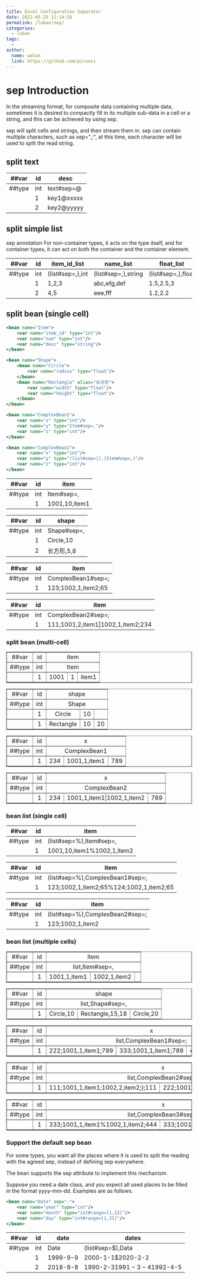 ```yaml
---
title: Excel Configuration Separator
date: 2022-05-25 11:14:58
permalink: /luban/sep/
categories:
  - luban
tags:
  - 
author: 
  name: walon
  link: https://github.com/pirunxi
---
```

# sep Introduction

In the streaming format, for composite data containing multiple data, sometimes it is desired to compactly fill in its multiple sub-data in a cell or a string, and this can be achieved by using sep.

sep will split cells and strings, and then stream them in. sep can contain multiple characters, such as sep=",;", at this time, each character will be used to split the read string.

## split text

|##var|id|desc|
|-|-|-|
|##type|int|text#sep=@|
||1|key1@xxxxx|
||2|key2@yyyyy|

## split simple list

sep annotation For non-container types, it acts on the type itself, and for container types, it can act on both the container and the container element.

|##var|id|item_id_list|name_list|float_list|
|-|-|-|-|-|
|##type|int|(list#sep=,),int|(list#sep=,),string|(list#sep=,),float|
||1|1,2,3|abc,efg,def|1.5,2.5,3|
||2|4,5|eee,fff|1.2,2.2|

## split bean (single cell)

```xml
<bean name="Item">
    <var name="item_id" type="int"/>
    <var name="num" type="int"/>
    <var name="desc" type="string"/>
</bean>

<bean name="Shape">
    <bean name="Circle">
        <var name="radius" type="float"/>
    </bean>
    <bean name="Rectangle" alias="长方形">
        <var name="width" type="float"/>
        <var name="height" type="float"/>
    </bean>
</bean>

<bean name="ComplexBean1">
    <var name="x" type="int"/>
    <var name="y" type="Item#sep=,"/>
    <var name="z" type="int"/>
</bean>

<bean name="ComplexBean2">
    <var name="x" type="int"/>
    <var name="y" type="(list#sep=|),(Item#sep=,)"/>
    <var name="z" type="int"/>
</bean>

```

|##var|id|item|
|-|-|-|
|##type|int|Item#sep=,|
||1|1001,10,item1|

|##var|id|shape|
|-|-|-|
|##type|int|Shape#sep=,|
||1|Circle,10|
||2|长方形,5,8|

|##var|id|item|
|-|-|-|
|##type|int|ComplexBean1#sep=;|
||1|123;1002,1,item2;65|

|##var|id|item|
|-|-|-|
|##type|int|ComplexBean2#sep=;|
||1|111;1001,2,item1\|1002,1,item2;234|

### split bean (multi-cell)

<table border="1">
<tr align="center"><td>##var</td><td>id</td><td colspan="3">item</td> </tr>
<tr align="center"><td>##type</td><td>int</td><td colspan="3">Item</td></tr>
<tr align="center"><td/><td>1</td><td>1001</td><td>1</td><td>item1</td></tr>
</table>

<table border="1">
<tr align="center"><td>##var</td><td>id</td><td colspan="3">shape</td> </tr>
<tr align="center"><td>##type</td><td>int</td><td colspan="3">Shape</td></tr>
<tr align="center"><td/><td>1</td><td>Circle</td><td>10</td><td></td></tr>
<tr align="center"><td/><td>1</td><td>Rectangle</td><td>10</td><td>20</td></tr>
</table>

<table border="1">
<tr align="center"><td>##var</td><td>id</td><td colspan="3">x</td> </tr>
<tr align="center"><td>##type</td><td>int</td><td colspan="3">ComplexBean1</td></tr>
<tr align="center"><td/><td>1</td><td>234</td><td>1001,1,item1</td><td>789</td></tr>
</table>

<table border="1">
<tr align="center"><td>##var</td><td>id</td><td colspan="3">x</td> </tr>
<tr align="center"><td>##type</td><td>int</td><td colspan="3">ComplexBean2</td></tr>
<tr align="center"><td/><td>1</td><td>234</td><td>1001,1,item1|1002,1,item2</td><td>789</td></tr>
</table>

### bean list (single cell)

|##var|id|item|
|-|-|-|
|##type|int|(list#sep=%),Item#sep=,|
||1|1001,10,item1%1002,1,item2|

|##var|id|item|
|-|-|-|
|##type|int|(list#sep=%),ComplexBean1#sep=;|
||1|123;1002,1,item2;65%124;1002,1,item2;65|

|##var|id|item|
|-|-|-|
|##type|int|(list#sep=%),ComplexBean2#sep=;|
||1|123;1002,1,item2|1003,2,item3;65%124;1002,1,item2|1004,4,item4;65|

### bean list (multiple cells)

<table border="1">
<tr align="center"><td>##var</td><td>id</td><td colspan="3">item</td> </tr>
<tr align="center"><td>##type</td><td>int</td><td colspan="3">list,Item#sep=,</td></tr>
<tr align="center"><td/><td>1</td><td>1001,1,item1</td><td>1002,1,item2</td><td></td></tr>
</table>

<table border="1">
<tr align="center"><td>##var</td><td>id</td><td colspan="3">shape</td> </tr>
<tr align="center"><td>##type</td><td>int</td><td colspan="3">list,Shape#sep=,</td></tr>
<tr align="center"><td/><td>1</td><td>Circle,10</td><td>Rectangle,15,18</td><td>Circle,20</td></tr>
</table>

<table border="1">
<tr align="center"><td>##var</td><td>id</td><td colspan="3">x</td> </tr>
<tr align="center"><td>##type</td><td>int</td><td colspan="3">list,ComplexBean1#sep=;</td></tr>
<tr align="center"><td/><td>1</td><td>222;1001,1,item1;789</td><td>333;1001,1,item1;789</td><td>444;1001,1,item1;789</td></tr>
</table>

<table border="1">
<tr align="center"><td>##var</td><td>id</td><td colspan="3">x</td> </tr>
<tr align="center"><td>##type</td><td>int</td><td colspan="3">list,ComplexBean2#sep=;</td></tr>
<tr align="center"><td/><td>1</td><td>111;1001,1,item1;1002,2,item2;};111</td><td>222;1001,1,item1;1002,2,item2;};111</td><td></td></tr>
</table>

<table border="1">
<tr align="center"><td>##var</td><td>id</td><td colspan="3">x</td> </tr>
<tr align="center"><td>##type</td><td>int</td><td colspan="3">list,ComplexBean3#sep=;</td></tr>
<tr align="center"><td/><td>1</td><td>333;1001,1,item1%1002,1,item2;444</td><td>333;1001,1,item1%1002,1,item2;444</td><td></td></tr>
</table>

### Support the default sep bean

For some types, you want all the places where it is used to split the reading with the agreed sep, instead of defining sep everywhere.

The bean supports the sep attribute to implement this mechanism.

Suppose you need a date class, and you expect all used places to be filled in the format yyyy-mm-dd. Examples are as follows.

```xml
<bean name="Date" sep="-">
    <var name="year" type="int"/>
    <var name="month" type="int#range=[1,12]"/>
    <var name="day" type="int#range=[1,31]"/>
</bean>
```

|##var|id|date|dates|
|-|-|-|-|
|##type|int|Date|(list#sep=$),Data|
||1|1999-9-9|2000-1-1$2020-2-2|
||2|2018-8-8|1990-2-3$1991-3-4$1992-4-5|
